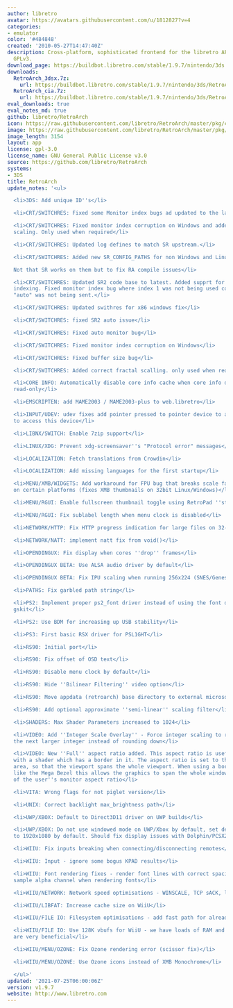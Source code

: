 ```yaml
---
author: libretro
avatar: https://avatars.githubusercontent.com/u/1812827?v=4
categories:
- emulator
color: '#484848'
created: '2010-05-27T14:47:40Z'
description: Cross-platform, sophisticated frontend for the libretro API. Licensed
  GPLv3.
download_page: https://buildbot.libretro.com/stable/1.9.7/nintendo/3ds
downloads:
  RetroArch_3dsx.7z:
    url: https://buildbot.libretro.com/stable/1.9.7/nintendo/3ds/RetroArch_3dsx.7z
  RetroArch_cia.7z:
    url: https://buildbot.libretro.com/stable/1.9.7/nintendo/3ds/RetroArch_cia.7z
eval_downloads: true
eval_notes_md: true
github: libretro/RetroArch
icon: https://raw.githubusercontent.com/libretro/RetroArch/master/pkg/ctr/assets/default.png
image: https://raw.githubusercontent.com/libretro/RetroArch/master/pkg/ctr/assets/libretro_banner.png
image_length: 3154
layout: app
license: gpl-3.0
license_name: GNU General Public License v3.0
source: https://github.com/libretro/RetroArch
systems:
- 3DS
title: RetroArch
update_notes: '<ul>

  <li>3DS: Add unique ID''s</li>

  <li>CRT/SWITCHRES: Fixed some Monitor index bugs ad updated to the latest SR2</li>

  <li>CRT/SWITCHRES: Fixed monitor index corruption on Windows and added correct fractal
  scaling. Only used when required</li>

  <li>CRT/SWITCHRES: Updated log defines to match SR upstream.</li>

  <li>CRT/SWITCHRES: Added new SR_CONFIG_PATHS for non Windows and Linux systems.<br>

  Not that SR works on them but to fix RA compile issues</li>

  <li>CRT/SWITCHRES: Updated SR2 code base to latest. Added supprt for windows monitor
  indexing. Fixed monitor index bug where index 1 was not being used correctly and
  "auto" was not being sent.</li>

  <li>CRT/SWITCHRES: Updated swithres for x86 windows fix</li>

  <li>CRT/SWITCHRES: fixed SR2 auto issue</li>

  <li>CRT/SWITCHRES: Fixed auto monitor bug</li>

  <li>CRT/SWITCHRES: Fixed monitor index corruption on Windows</li>

  <li>CRT/SWITCHRES: Fixed buffer size bug</li>

  <li>CRT/SWITCHRES: Added correct fractal scalling. only used when required.</li>

  <li>CORE INFO: Automatically disable core info cache when core info directory is
  read-only</li>

  <li>EMSCRIPTEN: add MAME2003 / MAME2003-plus to web.libretro</li>

  <li>INPUT/UDEV: udev fixes add pointer pressed to pointer device to allow udev users
  to access this device</li>

  <li>LIBNX/SWITCH: Enable 7zip support</li>

  <li>LINUX/XDG: Prevent xdg-screensaver''s "Protocol error" messages</li>

  <li>LOCALIZATION: Fetch translations from Crowdin</li>

  <li>LOCALIZATION: Add missing languages for the first startup</li>

  <li>MENU/XMB/WIDGETS: Add workaround for FPU bug that breaks scale factor comparisons
  on certain platforms (fixes XMB thumbnails on 32bit Linux/Windows)</li>

  <li>MENU/RGUI: Enable fullscreen thumbnail toggle using RetroPad ''start'' button</li>

  <li>MENU/RGUI: Fix sublabel length when menu clock is disabled</li>

  <li>NETWORK/HTTP: Fix HTTP progress indication for large files on 32-bit systems</li>

  <li>NETWORK/NATT: implement natt fix from void()</li>

  <li>OPENDINGUX: Fix display when cores ''drop'' frames</li>

  <li>OPENDINGUX BETA: Use ALSA audio driver by default</li>

  <li>OPENDINGUX BETA: Fix IPU scaling when running 256x224 (SNES/Genesis) content</li>

  <li>PATHS: Fix garbled path string</li>

  <li>PS2: Implement proper ps2_font driver instead of using the font driver from
  gskit</li>

  <li>PS2: Use BDM for increasing up USB stability</li>

  <li>PS3: First basic RSX driver for PSL1GHT</li>

  <li>RS90: Initial port</li>

  <li>RS90: Fix offset of OSD text</li>

  <li>RS90: Disable menu clock by default</li>

  <li>RS90: Hide ''Bilinear Filtering'' video option</li>

  <li>RS90: Move appdata (retroarch) base directory to external microsd card</li>

  <li>RS90: Add optional approximate ''semi-linear'' scaling filter</li>

  <li>SHADERS: Max Shader Parameters increased to 1024</li>

  <li>VIDEO: Add ''Integer Scale Overlay'' - Force integer scaling to round up to
  the next larger integer instead of rounding down</li>

  <li>VIDEO: New ''Full'' aspect ratio added. This aspect ratio is useful when used
  with a shader which has a border in it. The aspect ratio is set to the full window
  area, so that the viewport spans the whole viewport. When using a border type shader
  like the Mega Bezel this allows the graphics to span the whole window regardless
  of the user''s monitor aspect ratio</li>

  <li>VITA: Wrong flags for not piglet version</li>

  <li>UNIX: Correct backlight max_brightness path</li>

  <li>UWP/XBOX: Default to Direct3D11 driver on UWP builds</li>

  <li>UWP/XBOX: Do not use windowed mode on UWP/Xbox by default, set default resolution
  to 1920x1080 by default. Should fix display issues with Dolphin/PCSX2 on Xbox</li>

  <li>WIIU: Fix inputs breaking when connecting/disconnecting remotes</li>

  <li>WIIU: Input - ignore some bogus KPAD results</li>

  <li>WIIU: Font rendering fixes - render font lines with correct spacing, and only
  sample alpha channel when rendering fonts</li>

  <li>WIIU/NETWORK: Network speed optimisations - WINSCALE, TCP sACK, large buffers</li>

  <li>WIIU/LIBFAT: Increase cache size on WiiU</li>

  <li>WIIU/FILE IO: Filesystem optimisations - add fast path for already aligned buffers</li>

  <li>WIIU/FILE IO: Use 128K vbufs for WiiU - we have loads of RAM and large vbufs
  are very beneficial</li>

  <li>WIIU/MENU/OZONE: Fix Ozone rendering error (scissor fix)</li>

  <li>WIIU/MENU/OZONE: Use Ozone icons instead of XMB Monochrome</li>

  </ul>'
updated: '2021-07-25T06:00:06Z'
version: v1.9.7
website: http://www.libretro.com
---
```

